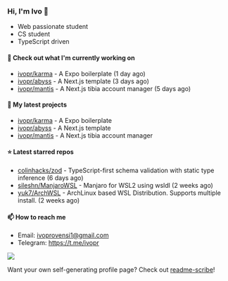 ### Hi, I'm Ivo 👋

* Web passionate student
* CS student
* TypeScript driven

#### 👷 Check out what I'm currently working on

- [ivopr/karma](https://github.com/ivopr/karma) - A Expo boilerplate (1 day ago)
- [ivopr/abyss](https://github.com/ivopr/abyss) - A Next.js template (3 days ago)
- [ivopr/mantis](https://github.com/ivopr/mantis) - A Next.js tibia account manager (5 days ago)

#### 🌱 My latest projects

- [ivopr/karma](https://github.com/ivopr/karma) - A Expo boilerplate
- [ivopr/abyss](https://github.com/ivopr/abyss) - A Next.js template
- [ivopr/mantis](https://github.com/ivopr/mantis) - A Next.js tibia account manager

#### ⭐️ Latest starred repos

- [colinhacks/zod](https://github.com/colinhacks/zod) - TypeScript-first schema validation with static type inference (6 days ago)
- [sileshn/ManjaroWSL](https://github.com/sileshn/ManjaroWSL) - Manjaro for WSL2 using wsldl (2 weeks ago)
- [yuk7/ArchWSL](https://github.com/yuk7/ArchWSL) - ArchLinux based WSL Distribution. Supports multiple install. (2 weeks ago)

#### 📫 How to reach me

- Email: [ivoprovensi1@gmail.com](mailto://ivoprovensi1@gmail.com)
- Telegram: https://t.me/ivopr

![](https://github-readme-stats.vercel.app/api/top-langs/?username=ivopr&layout=compact&theme=react)

Want your own self-generating profile page? Check out [readme-scribe](https://github.com/muesli/readme-scribe)!
